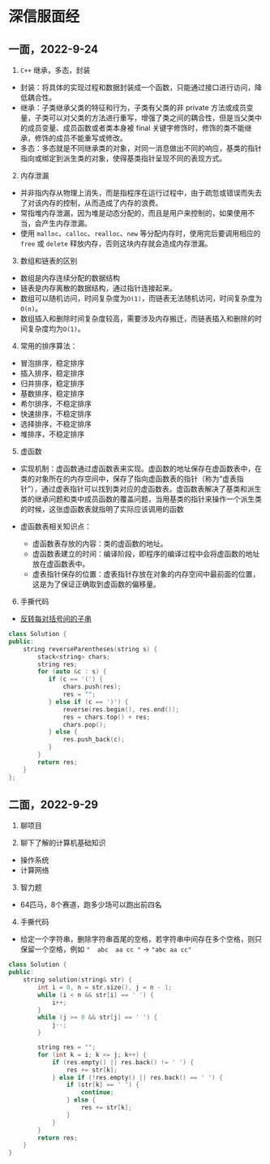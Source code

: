 # 深信服面经

## 一面，2022-9-24

1. `C++` 继承，多态，封装
- 封装：将具体的实现过程和数据封装成一个函数，只能通过接口进行访问，降低耦合性。
- 继承：子类继承父类的特征和行为，子类有父类的非 private 方法或成员变量，子类可以对父类的方法进行重写，增强了类之间的耦合性，但是当父类中的成员变量、成员函数或者类本身被 final 关键字修饰时，修饰的类不能继承，修饰的成员不能重写或修改。
- 多态：多态就是不同继承类的对象，对同一消息做出不同的响应，基类的指针指向或绑定到派生类的对象，使得基类指针呈现不同的表现方式。

2. 内存泄漏
- 并非指内存从物理上消失，而是指程序在运行过程中，由于疏忽或错误而失去了对该内存的控制，从而造成了内存的浪费。
- 常指堆内存泄漏，因为堆是动态分配的，而且是用户来控制的，如果使用不当，会产生内存泄漏。
- 使用 `malloc`、`calloc`、`realloc`、`new` 等分配内存时，使用完后要调用相应的 `free` 或 `delete` 释放内存，否则这块内存就会造成内存泄漏。

3. 数组和链表的区别
- 数组是内存连续分配的数据结构
- 链表是内存离散的数据结构，通过指针连接起来。
- 数组可以随机访问，时间复杂度为`O(1)`，而链表无法随机访问，时间复杂度为`O(n)`。
- 数组插入和删除时间复杂度较高，需要涉及内存搬迁，而链表插入和删除的时间复杂度均为`O(1)`。

4. 常用的排序算法：
- 冒泡排序，稳定排序
- 插入排序，稳定排序
- 归并排序，稳定排序
- 基数排序，稳定排序
- 希尔排序，不稳定排序
- 快速排序，不稳定排序
- 选择排序，不稳定排序
- 堆排序，不稳定排序

5. 虚函数
- 实现机制：虚函数通过虚函数表来实现。虚函数的地址保存在虚函数表中，在类的对象所在的内存空间中，保存了指向虚函数表的指针（称为“虚表指针”），通过虚表指针可以找到类对应的虚函数表。虚函数表解决了基类和派生类的继承问题和类中成员函数的覆盖问题，当用基类的指针来操作一个派生类的时候，这张虚函数表就指明了实际应该调用的函数
- 虚函数表相关知识点：

    - 虚函数表存放的内容：类的虚函数的地址。
    - 虚函数表建立的时间：编译阶段，即程序的编译过程中会将虚函数的地址放在虚函数表中。
    - 虚表指针保存的位置：虚表指针存放在对象的内存空间中最前面的位置，这是为了保证正确取到虚函数的偏移量。

6. 手撕代码

- [反转每对括号间的子串](https://leetcode.cn/problems/reverse-substrings-between-each-pair-of-parentheses/)

```C++
class Solution {
public:
    string reverseParentheses(string s) {
        stack<string> chars;
        string res;
        for (auto &c : s) {
           if (c == '(') {
               chars.push(res);
               res = "";
           } else if (c == ')') {
               reverse(res.begin(), res.end());
               res = chars.top() + res;
               chars.pop();
           } else {
               res.push_back(c);
           }
        }
        return res;
    }
};

```


## 二面，2022-9-29

1. 聊项目

2. 聊下了解的计算机基础知识
- 操作系统
- 计算网络

3. 智力题
- 64匹马，8个赛道，跑多少场可以跑出前四名

4. 手撕代码
- 给定一个字符串，删除字符串首尾的空格，若字符串中间存在多个空格，则只保留一个空格，例如 `"  abc  aa cc "` -> `"abc aa cc"`

```C++
class Solution {
public:
    string solution(string& str) {
        int i = 0, n = str.size(), j = n - 1;
        while (i < n && str[i] == ' ') {
            i++;
        }
        while (j >= 0 && str[j] == ' ') {
            j--;
        }

        string res = "";
        for (int k = i; k <= j; k++) {
            if (res.empty() || res.back() != ' ') {
                res += str[k];
            } else if (!res.empty() || res.back() == ' ') {
                if (str[k] == ' ') {
                    continue;
                } else {
                    res += str[k];
                }
            }
        }
        return res;
    }
}
```






